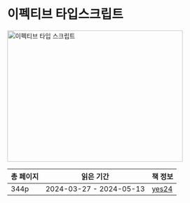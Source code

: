 # 이펙티브 타입스크립트

<img src="이펙티브 타입 스크립트.jpg" alt="이펙티브 타입 스크립트" width="400" height="300"/>


| 총 페이지 | 읽은 기간                   | 책 정보                                                   |
|-------|-------------------------|--------------------------------------------------------|
| 344p  | 2024-03-27 - 2024-05-13 | [yes24](https://www.yes24.com/Product/Goods/102124327) |